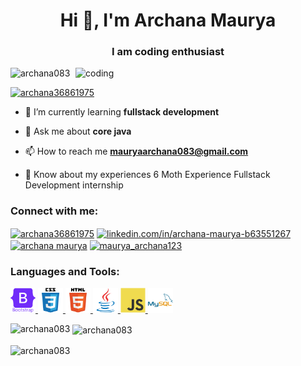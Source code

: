 <h1 align="center">Hi 👋, I'm Archana Maurya</h1>
<h3 align="center">I am coding enthusiast</h3>
<img align="right" alt="coding" width="400" src="https://user-images.githubusercontent.com/55389276/140866485-8fb1c876-9a8f-4d6a-98dc-08c4981eaf70.gif">
<p align="left"> <img src="https://komarev.com/ghpvc/?username=archana083&label=Profile%20views&color=0e75b6&style=flat" alt="archana083" /> </p>

<p align="left"> <a href="https://twitter.com/archana36861975" target="blank"><img src="https://img.shields.io/twitter/follow/archana36861975?logo=twitter&style=for-the-badge" alt="archana36861975" /></a> </p>

- 🌱 I’m currently learning **fullstack development**

- 💬 Ask me about **core java**

- 📫 How to reach me **mauryaarchana083@gmail.com**

- 📄 Know about my experiences 6 Moth Experience Fullstack Development internship

<h3 align="left">Connect with me:</h3>
<p align="left">
<a href="https://twitter.com/archana36861975" target="blank">
  <img align="center" src="https://raw.githubusercontent.com/rahuldkjain/github-profile-readme-generator/master/src/images/icons/Social/twitter.svg" alt="archana36861975" height="30" width="40" /></a>
<a href="https://www.linkedin.com/in/archana-maurya-b63551267/" target="_blank">
  <img align="center" src="https://raw.githubusercontent.com/rahuldkjain/github-profile-readme-generator/master/src/images/icons/Social/linked-in-alt.svg" alt="linkedin.com/in/archana-maurya-b63551267" height="30" width="40" />
</a>
<a href="https://fb.com/archana maurya" target="blank"><img align="center" src="https://raw.githubusercontent.com/rahuldkjain/github-profile-readme-generator/master/src/images/icons/Social/facebook.svg" alt="archana maurya" height="30" width="40" /></a>
<a href="https://instagram.com/maurya_archana123" target="blank"><img align="center" src="https://raw.githubusercontent.com/rahuldkjain/github-profile-readme-generator/master/src/images/icons/Social/instagram.svg" alt="maurya_archana123" height="30" width="40" /></a>
</p>

<h3 align="left">Languages and Tools:</h3>
<p align="left"> <a href="https://getbootstrap.com" target="_blank" rel="noreferrer"> <img src="https://raw.githubusercontent.com/devicons/devicon/master/icons/bootstrap/bootstrap-plain-wordmark.svg" alt="bootstrap" width="40" height="40"/> </a> <a href="https://www.w3schools.com/css/" target="_blank" rel="noreferrer"> <img src="https://raw.githubusercontent.com/devicons/devicon/master/icons/css3/css3-original-wordmark.svg" alt="css3" width="40" height="40"/> </a> <a href="https://www.w3.org/html/" target="_blank" rel="noreferrer"> <img src="https://raw.githubusercontent.com/devicons/devicon/master/icons/html5/html5-original-wordmark.svg" alt="html5" width="40" height="40"/> </a> <a href="https://www.java.com" target="_blank" rel="noreferrer"> <img src="https://raw.githubusercontent.com/devicons/devicon/master/icons/java/java-original.svg" alt="java" width="40" height="40"/> </a> <a href="https://developer.mozilla.org/en-US/docs/Web/JavaScript" target="_blank" rel="noreferrer"> <img src="https://raw.githubusercontent.com/devicons/devicon/master/icons/javascript/javascript-original.svg" alt="javascript" width="40" height="40"/> </a> <a href="https://www.mysql.com/" target="_blank" rel="noreferrer"> <img src="https://raw.githubusercontent.com/devicons/devicon/master/icons/mysql/mysql-original-wordmark.svg" alt="mysql" width="40" height="40"/> </a> </p>

<p><img align="left" src="https://github-readme-stats.vercel.app/api/top-langs?username=archana083&show_icons=true&locale=en&layout=compact" alt="archana083" /></p>

<p>&nbsp;<img align="center" src="https://github-readme-stats.vercel.app/api?username=archana083&show_icons=true&locale=en" alt="archana083" /></p>

<p><img align="center" src="https://github-readme-streak-stats.herokuapp.com/?user=archana083&" alt="archana083" /></p>
